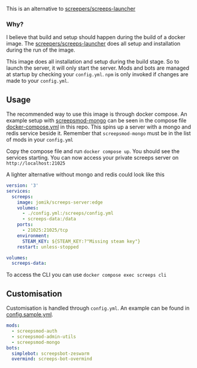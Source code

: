 This is an alternative to [screepers/screeps-launcher]

### Why?
I believe that build and setup should happen during the build of a docker image.
The [screepers/screeps-launcher] does all setup and installation during the run of the image.

This image does all installation and setup during the build stage.
So to launch the server, it will only start the server.
Mods and bots are managed at startup by checking your `config.yml`.
`npm` is only invoked if changes are made to your `config.yml`.

## Usage

The recommended way to use this image is through docker compose.
An example setup with [screepsmod-mongo] can be seen in the compose file [docker-compose.yml](docker-compose.yml) in this repo.
This spins up a server with a mongo and redis service beside it.
Remember that `screepsmod-mongo` must be in the list of mods in your `config.yml`

Copy the compose file and run `docker compose up`. You should see the services starting.
You can now access your private screeps server on `http://localhost:21025`

A lighter alternative without mongo and redis could look like this
```yml
version: '3'
services:
  screeps:
    image: jomik/screeps-server:edge
    volumes:
      - ./config.yml:/screeps/config.yml
      - screeps-data:/data
    ports:
      - 21025:21025/tcp
    environment:
      STEAM_KEY: ${STEAM_KEY:?"Missing steam key"}
    restart: unless-stopped

volumes:
  screeps-data:

```

To access the CLI you can use `docker compose exec screeps cli`

## Customisation

Customisation is handled through `config.yml`. An example can be found in [config.sample.yml](config.sample.yml).
```yml
mods:
  - screepsmod-auth
  - screepsmod-admin-utils
  - screepsmod-mongo
bots:
  simplebot: screepsbot-zeswarm
  overmind: screeps-bot-overmind
```


[screepers/screeps-launcher]: https://github.com/screepers/screeps-launcher
[screepsmod-auth]: https://github.com/ScreepsMods/screepsmod-auth
[screepsmod-admin-utils]: https://github.com/ScreepsMods/screepsmod-admin-utils
[screepsmod-mongo]: https://github.com/ScreepsMods/screepsmod-mongo
